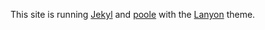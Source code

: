 This site is running [Jekyl](http://jekyllrb.com/) and [poole](http://getpoole.com/) with the [Lanyon](http://lanyon.getpoole.com/) theme.


